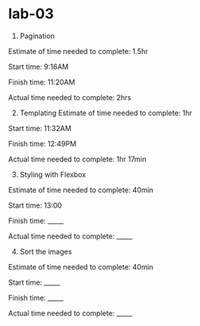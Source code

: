 # lab-03
1. Pagination

Estimate of time needed to complete: 1.5hr

Start time: 9:16AM

Finish time: 11:20AM

Actual time needed to complete: 2hrs

2. Templating
Estimate of time needed to complete: 1hr

Start time: 11:32AM

Finish time: 12:49PM

Actual time needed to complete: 1hr 17min

3. Styling with Flexbox

Estimate of time needed to complete: 40min

Start time: 13:00

Finish time: _____

Actual time needed to complete: _____

4. Sort the images

Estimate of time needed to complete: 40min

Start time: _____

Finish time: _____

Actual time needed to complete: _____